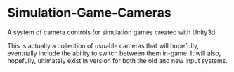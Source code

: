 # Simulation-Game-Cameras
A system of camera controls for simulation games created with Unity3d

This is actually a collection of usuable cameras that will hopefully, eventually include the 
ability to switch between them in-game.  It will also, hopefully, ultimately exist in version 
for both the old and new input systems.
